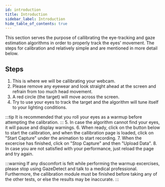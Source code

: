 ```yaml
---
id: introduction
title: Introduction
sidebar_label: Introduction
hide_table_of_contents: true
---
```


This section serves the purpose of callibrating the eye-tracking and gaze estimation algorithms in order to properly track the eyes' movement.
The steps for calibration and relatively simple and are mentioned in more detail below.

## Steps

1. This is where we will be callibrating your webcam.
2. Please remove any eyewear and look straight ahead at the screen and refrain from too much head movement.
3. A red circle (the target) will move across the screen.
4. Try to use your eyes to track the target and the algorithm will tune itself to your lighting conditions.

:::tip
It is recommended that you roll your eyes as a warmup before attempting the calibration.
:::
5. In case the algorithm cannot find your eyes, it will pause and display warnings.
6. When ready, click on the button below to start the calibration, and when the callibration page is loaded, click on "Start Capture" under the animation to start recording.
7. When the excercise has finished, click on "Stop Capture" and then "Upload Data".
8. In case you are not satisfied with your performance, just reload the page and try again.

:::warning
If any discomfort is felt while performing the warmup excercises, please stop using GazeDetect and talk to a medical professional. Furthermore, the callibration module
must be finished before taking any of the other tests, or else the results may be inaccurate.
:::

